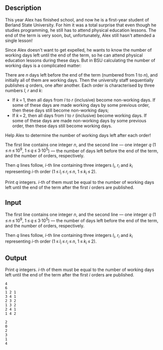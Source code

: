 ## Description

<div><p>This year Alex has finished school, and now he is a first-year student of Berland State University. For him it was a total surprise that even though he studies programming, he still has to attend physical education lessons. The end of the term is very soon, but, unfortunately, Alex still hasn't attended a single lesson!</p><p>Since Alex doesn't want to get expelled, he wants to know the number of working days left until the end of the term, so he can attend physical education lessons during these days. But in BSU calculating the number of working days is a complicated matter:</p><p>There are <span class="tex-span"><i>n</i></span> days left before the end of the term (numbered from <span class="tex-span">1</span> to <span class="tex-span"><i>n</i></span>), and initially all of them are working days. Then the university staff sequentially publishes <span class="tex-span"><i>q</i></span> orders, one after another. Each order is characterised by three numbers <span class="tex-span"><i>l</i></span>, <span class="tex-span"><i>r</i></span> and <span class="tex-span"><i>k</i></span>:</p><ul> <li> If <span class="tex-span"><i>k</i> = 1</span>, then all days from <span class="tex-span"><i>l</i></span> to <span class="tex-span"><i>r</i></span> (inclusive) become non-working days. If some of these days are made working days by some previous order, then these days still become non-working days; </li><li> If <span class="tex-span"><i>k</i> = 2</span>, then all days from <span class="tex-span"><i>l</i></span> to <span class="tex-span"><i>r</i></span> (inclusive) become working days. If some of these days are made non-working days by some previous order, then these days still become working days. </li></ul><p>Help Alex to determine the number of working days left after each order!</p></div><div class="input-specification"><p>The first line contains one integer <span class="tex-span"><i>n</i></span>, and the second line — one integer <span class="tex-span"><i>q</i></span> (<span class="tex-span">1 ≤ <i>n</i> ≤ 10<sup class="upper-index">9</sup></span>, <span class="tex-span">1 ≤ <i>q</i> ≤ 3·10<sup class="upper-index">5</sup></span>) — the number of days left before the end of the term, and the number of orders, respectively.</p><p>Then <span class="tex-span"><i>q</i></span> lines follow, <span class="tex-span"><i>i</i></span>-th line containing three integers <span class="tex-span"><i>l</i><sub class="lower-index"><i>i</i></sub></span>, <span class="tex-span"><i>r</i><sub class="lower-index"><i>i</i></sub></span> and <span class="tex-span"><i>k</i><sub class="lower-index"><i>i</i></sub></span> representing <span class="tex-span"><i>i</i></span>-th order (<span class="tex-span">1 ≤ <i>l</i><sub class="lower-index"><i>i</i></sub> ≤ <i>r</i><sub class="lower-index"><i>i</i></sub> ≤ <i>n</i></span>, <span class="tex-span">1 ≤ <i>k</i><sub class="lower-index"><i>i</i></sub> ≤ 2</span>).</p></div><div class="output-specification"><p>Print <span class="tex-span"><i>q</i></span> integers. <span class="tex-span"><i>i</i></span>-th of them must be equal to the number of working days left until the end of the term after the first <span class="tex-span"><i>i</i></span> orders are published.</p></div>

## Input

<p>The first line contains one integer <span class="tex-span"><i>n</i></span>, and the second line — one integer <span class="tex-span"><i>q</i></span> (<span class="tex-span">1 ≤ <i>n</i> ≤ 10<sup class="upper-index">9</sup></span>, <span class="tex-span">1 ≤ <i>q</i> ≤ 3·10<sup class="upper-index">5</sup></span>) — the number of days left before the end of the term, and the number of orders, respectively.</p><p>Then <span class="tex-span"><i>q</i></span> lines follow, <span class="tex-span"><i>i</i></span>-th line containing three integers <span class="tex-span"><i>l</i><sub class="lower-index"><i>i</i></sub></span>, <span class="tex-span"><i>r</i><sub class="lower-index"><i>i</i></sub></span> and <span class="tex-span"><i>k</i><sub class="lower-index"><i>i</i></sub></span> representing <span class="tex-span"><i>i</i></span>-th order (<span class="tex-span">1 ≤ <i>l</i><sub class="lower-index"><i>i</i></sub> ≤ <i>r</i><sub class="lower-index"><i>i</i></sub> ≤ <i>n</i></span>, <span class="tex-span">1 ≤ <i>k</i><sub class="lower-index"><i>i</i></sub> ≤ 2</span>).</p>

## Output

<p>Print <span class="tex-span"><i>q</i></span> integers. <span class="tex-span"><i>i</i></span>-th of them must be equal to the number of working days left until the end of the term after the first <span class="tex-span"><i>i</i></span> orders are published.</p>





```input1
4
6
1 2 1
3 4 1
2 3 2
1 3 2
2 4 1
1 4 2

```




```output1
2
0
2
3
1
4

```


